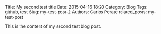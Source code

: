 Title: My second test title
Date: 2015-04-16 18:20
Category: Blog
Tags: github, test
Slug: my-test-post-2
Authors: Carlos Perate
related_posts: my-test-post

This is the content of my second test blog post.